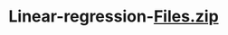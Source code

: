 # Linear-regression-[Files.zip](https://github.com/DharmiMalde/Linear-regression-/files/9483028/Files.zip)
